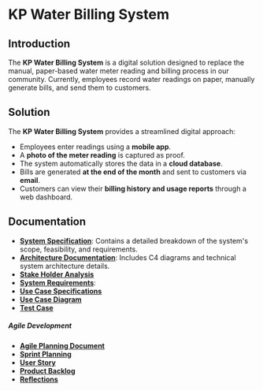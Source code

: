 # KP Water Billing System

## Introduction
The **KP Water Billing System** is a digital solution designed to replace the manual, paper-based water meter reading and billing process in our community. Currently, employees record water readings on paper, manually generate bills, and send them to customers. 

## Solution
The **KP Water Billing System** provides a streamlined digital approach:
- Employees enter readings using a **mobile app**.
- A **photo of the meter reading** is captured as proof.
- The system automatically stores the data in a **cloud database**.
- Bills are generated **at the end of the month** and sent to customers via **email**.
- Customers can view their **billing history and usage reports** through a web dashboard.

## Documentation
- **[System Specification](SPECIFICATION.md)**: Contains a detailed breakdown of the system's scope, feasibility, and requirements.
- **[Architecture Documentation](ARCHITECTURE.md)**: Includes C4 diagrams and technical system architecture details.
- **[Stake Holder Analysis](StakeholderAnalysisTable.md)**
- **[System Requirements](SystemRequirementsDocument.md)**:
- **[Use Case Specifications](UseCaseSpecifications.md)**
- **[Use Case Diagram](UseCase.md)**
- **[Test Case](TestCaseDevelopment.md)**

##### Agile Development
- **[Agile Planning Document](AgilePlanningDocument.md)**
- **[Sprint Planning](SprintPlanning.md)**
- **[User Story](UserStory.md)**
- **[Product Backlog](backlog.md)**
- **[Reflections](AgileReflection.md)**